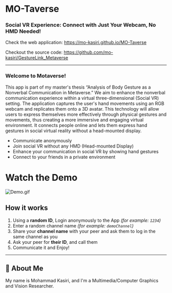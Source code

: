 <h1>MO-Taverse</h1> 

### Social VR Experience: Connect with Just Your Webcam, No HMD Needed!

Check the web application: https://mo-kasiri.github.io/MO-Taverse

Checkout the source code: https://github.com/mo-kasiri/GestureLink_Metaverse

---
### Welcome to Motaverse!
<p>This app is part of my master's thesis “Analysis of Body Gesture as a Nonverbal Communication in Metaverse.”
We aim to enhance the nonverbal communication experience within a virtual three-dimensional (Social VR) setting.
The application captures the user's hand movements using an RGB webcam and replicates them onto a 3D avatar. This technology will allow users to express
themselves more effectively through physical gestures and movements, thus creating a more immersive and engaging virtual
environment. It connects people online and lets them express hand gestures in social virtual reality without a head-mounted display.</p>

* Communicate anonymously
* Join social VR without any HMD (Head-mounted Display)
* Enhance your communication in social VR by showing hand gestures
* Connect to your friends in a private environment

# Watch the Demo
<img alt="Demo.gif" src="https://github.com/mo-kasiri/MO-Taverse/blob/main/demo.gif?raw=true" data-hpc="true" class="Box-sc-g0xbh4-0 kzRgrI">

## How it works

1. Using a **random ID**, Login anonymously to the App *(for example: `1234`)*
2. Enter a random channel name *(for example: `demoChannel`)*
3. Share your **channel name** with your peer and ask them to log in the same channel as you
4. Ask your peer for **their ID**, and call them
5. Communicate it and Enjoy!

---
## 🚀 About Me
My name is Mohammad Kasiri, and I'm a Multimedia/Computer Graphics and Vision Researcher.